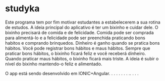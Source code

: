 # studyka

Este programa tem  por fim motivar estudantes a estabelecerem a sua rotina de estudos.
A ideia principal do aplicativo é ter um bixinho e cuidar dele. O bixinho precisará de comida e de felicidade.
Comida pode ser comprada para alimentá-lo e a felicidade pode ser preenchida praticando bons habitos e comprando brinquedos.
Dinheiro é ganho quando se pratica bons hábitos.
Você pode registrar bons hábitos e maus hábitos. Sempre que praticar bons hábitos, o bixinho ficará feliz e você receberá dinheiro.
Quando praticar maus hábitos, o bixinho ficará mais triste.
A ideia é subir o nível do bixinho mantendo-o feliz e alimentado.

O app está sendo desenvolvido em IONIC+Angular.
. . . . . . .  ..  . . . 
